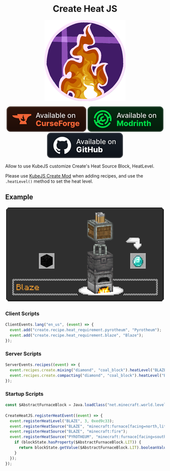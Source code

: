 <div align="center">

# Create Heat JS

![icon.png](./src/main/resources/icon.png)

[![curseforge-badge]][curseforge-url] [![modrinth-badge]][modrinth-url] [![github-badge]][github-url]
</div>

Allow to use KubeJS customize Create's Heat Source Block, HeatLevel.

Please use [KubeJS Create Mod](https://modrinth.com/mod/kubejs-create/) when adding recipes, and use the `.heatLevel()` method to set the heat level.

## Example

![Recipe Example](./recipe_example.png)

### Client Scripts

```js
ClientEvents.lang("en_us", (event) => {
  event.add("create.recipe.heat_requirement.pyrotheum", "Pyrotheum");
  event.add("create.recipe.heat_requirement.blaze", "Blaze");
});
```

### Server Scripts

```js
ServerEvents.recipes((event) => {
  event.recipes.create.mixing("diamond", "coal_block").heatLevel("BLAZE");
  event.recipes.create.compacting("diamond", "coal_block").heatLevel("BLAZE");
});
```

### Startup Scripts

```js
const $AbstractFurnaceBlock = Java.loadClass("net.minecraft.world.level.block.AbstractFurnaceBlock");

CreateHeatJS.registerHeatEvent((event) => {
  event.registerHeatLevel("BLAZE", 3, 0xed9c33);
  event.registerHeatSource("BLAZE", "minecraft:furnace[facing=north,lit=true]");
  event.registerHeatSource("BLAZE", "minecraft:fire");
  event.registerHeatSource("PYROTHEUM", "minecraft:furnace[facing=south,lit=false]", (blockState) => {
    if (blockState.hasProperty($AbstractFurnaceBlock.LIT)) {
      return blockState.getValue($AbstractFurnaceBlock.LIT).booleanValue();
    }
  });
});
```

[curseforge-badge]: https://raw.githubusercontent.com/intergrav/devins-badges/v3/assets/cozy/available/curseforge_vector.svg
[curseforge-url]: https://www.curseforge.com/minecraft/mc-mods/create-heat-js
[modrinth-badge]: https://raw.githubusercontent.com/intergrav/devins-badges/v3/assets/cozy/available/modrinth_vector.svg
[modrinth-url]: https://modrinth.com/mod/create-heat-js
[github-badge]: https://raw.githubusercontent.com/intergrav/devins-badges/v3/assets/cozy/available/github_vector.svg
[github-url]: https://github.com/XiaoHuNao/CreateHeatJS
